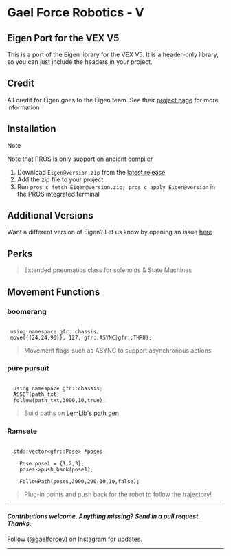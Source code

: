 # Gael Force Robotics - V 

## Eigen Port for the VEX V5
This is a port of the Eigen library for the VEX V5. It is a header-only library, so you can just include the headers in your project.

## Credit
All credit for Eigen goes to the Eigen team. See their [project page](https://eigen.tuxfamily.org/index.php?title=Main_Page) for more information

## Installation

> [!NOTE]
> Note that PROS is only support on ancient compiler

1. Download `Eigen@version.zip` from the [latest release](https://github.com/LemLib/Eigen/releases/latest)
2. Add the zip file to your project
3. Run `pros c fetch Eigen@version.zip; pros c apply Eigen@version` in the PROS integrated terminal

## Additional Versions

Want a different version of Eigen? Let us know by opening an issue [here](https://github.com/LemLib/Eigen/issues/new)

## Perks
 > Extended pneumatics class for solenoids &
 > State Machines

## Movement Functions
### boomerang
 ```

  using namespace gfr::chassis;
  move({{24,24,90}}, 127, gfr::ASYNC|gfr::THRU);

```
> Movement flags such as ASYNC to support asynchronous actions

### pure pursuit
```
  
  using namespace gfr::chassis;
  ASSET(path_txt)
  follow(path_txt,3000,10,true);

```
> Build paths on [LemLib's path gen](https://lemlib.github.io/Path-Gen/)

### Ramsete
```

  std::vector<gfr::Pose> *poses;
	
	Pose pose1 = {1,2,3};
	poses->push_back(pose1);

	FollowPath(poses,3000,200,10,10,false);

```
> Plug-in points and push back for the robot to follow the trajectory!

---
#### _Contributions welcome. Anything missing? Send in a pull request. Thanks._
Follow  ([@gaelforcev](https://instagram.com/gaelforcev)) on Instagram for updates.

---

